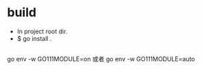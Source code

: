 #  build
+ In project root dir.
+ $ go install .

##
go env -w GO111MODULE=on 或者 go env -w GO111MODULE=auto